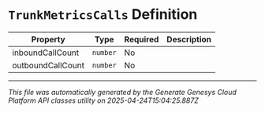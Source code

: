 # `TrunkMetricsCalls` Definition

| Property | Type | Required | Description |
|----------|------|----------|-------------|
| inboundCallCount | `number` | No |  |
| outboundCallCount | `number` | No |  |

---

*This file was automatically generated by the Generate Genesys Cloud Platform API classes utility on 2025-04-24T15:04:25.887Z*